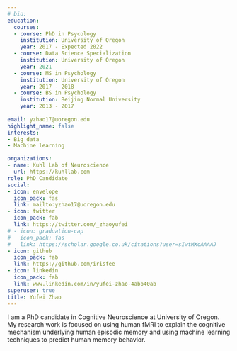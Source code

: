 ```yaml
---
# bio: 
education:
  courses:
  - course: PhD in Psycology
    institution: University of Oregon
    year: 2017 - Expected 2022
  - course: Data Science Specialization
    institution: University of Oregon
    year: 2021
  - course: MS in Psychology
    institution: University of Oregon
    year: 2017 - 2018
  - course: BS in Psychology
    institution: Beijing Normal University
    year: 2013 - 2017
    
email: yzhao17@uoregon.edu
highlight_name: false
interests:
- Big data
- Machine learning 

organizations:
- name: Kuhl Lab of Neuroscience
  url: https://kuhllab.com
role: PhD Candidate
social:
- icon: envelope
  icon_pack: fas
  link: mailto:yzhao17@uoregon.edu
- icon: twitter
  icon_pack: fab
  link: https://twitter.com/_zhaoyufei
# - icon: graduation-cap
#   icon_pack: fas
#   link: https://scholar.google.co.uk/citations?user=sIwtMXoAAAAJ
- icon: github
  icon_pack: fab
  link: https://github.com/irisfee
- icon: linkedin
  icon_pack: fab
  link: www.linkedin.com/in/yufei-zhao-4abb40ab
superuser: true
title: Yufei Zhao
---
```


I am a PhD candidate in Cognitive Neuroscience at University of Oregon. My research work is focused on using human fMRI to explain the cognitive mechanism underlying human episodic memory and using machine learning techniques to predict human memory behavior. 




[comment]: <> (
{{< icon name="download" pack="fas" >}} Download my {{< staticref "media/demo_resume.pdf" "newtab" >}}resumé{{< /staticref >}}.
)
